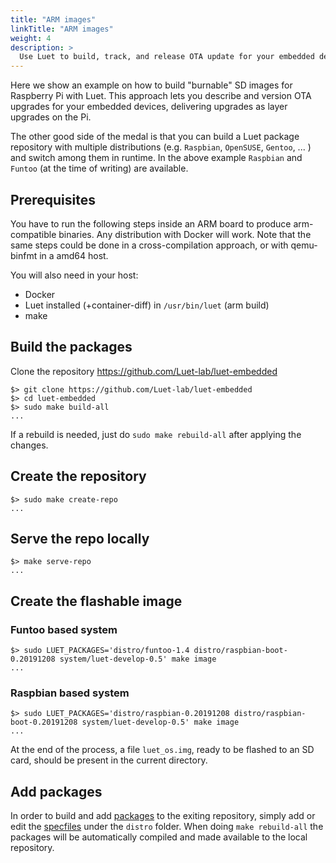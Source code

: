```yaml
---
title: "ARM images"
linkTitle: "ARM images"
weight: 4
description: >
  Use Luet to build, track, and release OTA update for your embedded devices.
---
```



Here we show an example on how to build "burnable" SD images for Raspberry Pi with Luet. This approach lets you describe and version OTA upgrades for your embedded devices, delivering upgrades as layer upgrades on the Pi.

The other good side of the medal is that you can build a Luet package repository with multiple distributions (e.g. `Raspbian`, `OpenSUSE`, `Gentoo`, ... ) and switch among them in runtime. In the above example `Raspbian` and `Funtoo` (at the time of writing) are available.

## Prerequisites

You have to run the following steps inside an ARM board to produce arm-compatible binaries. Any distribution with Docker will work. Note that the same steps could be done in a cross-compilation approach, or with qemu-binfmt in a amd64 host. 

You will also need in your host:

- Docker
- Luet installed (+container-diff) in `/usr/bin/luet` (arm build)
- make

## Build the packages

Clone the repository https://github.com/Luet-lab/luet-embedded

    $> git clone https://github.com/Luet-lab/luet-embedded
    $> cd luet-embedded
    $> sudo make build-all
    ...

If a rebuild is needed, just do `sudo make rebuild-all` after applying the changes.

## Create the repository

    $> sudo make create-repo
    ...

## Serve the repo locally

    $> make serve-repo
    ...

## Create the flashable image

### Funtoo based system

    $> sudo LUET_PACKAGES='distro/funtoo-1.4 distro/raspbian-boot-0.20191208 system/luet-develop-0.5' make image
    ...

### Raspbian based system

    $> sudo LUET_PACKAGES='distro/raspbian-0.20191208 distro/raspbian-boot-0.20191208 system/luet-develop-0.5' make image
    ...


At the end of the process, a file `luet_os.img`, ready to be flashed to an SD card, should be present in the current directory.

## Add packages

In order to build and add [packages](/docs/docs/concepts/packages/) to the exiting repository, simply add or edit the [specfiles](/docs/docs/concepts/specfile) under the `distro` folder. When doing ```make rebuild-all``` the packages will be automatically compiled and made available to the local repository.
